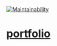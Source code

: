 [![Maintainability](https://api.codeclimate.com/v1/badges/59600252b236458e449a/maintainability)](https://codeclimate.com/github/evoingram/portfolio/maintainability)

# [portfolio](http://www.ericaingram.com)
